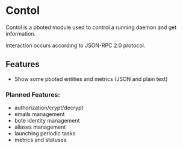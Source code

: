 # Contol

Contol is a pboted module used to control a running daemon and get information.

Interaction occurs according to JSON-RPC 2.0 protocol.

## Features

- Show some pboted entities and metrics (JSON and plain text)

### Planned Features:

- authorization/crypt/decrypt
- emails management
- bote identity management
- aliases management
- launching periodic tasks
- metrics and statuses
